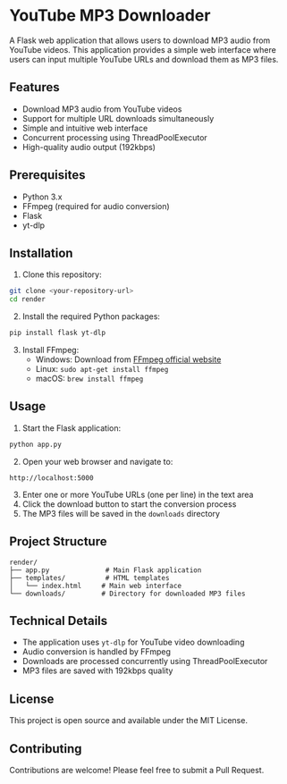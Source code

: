 # YouTube MP3 Downloader

A Flask web application that allows users to download MP3 audio from YouTube videos. This application provides a simple web interface where users can input multiple YouTube URLs and download them as MP3 files.

## Features

- Download MP3 audio from YouTube videos
- Support for multiple URL downloads simultaneously
- Simple and intuitive web interface
- Concurrent processing using ThreadPoolExecutor
- High-quality audio output (192kbps)

## Prerequisites

- Python 3.x
- FFmpeg (required for audio conversion)
- Flask
- yt-dlp

## Installation

1. Clone this repository:

```bash
git clone <your-repository-url>
cd render
```

2. Install the required Python packages:

```bash
pip install flask yt-dlp
```

3. Install FFmpeg:
   - Windows: Download from [FFmpeg official website](https://ffmpeg.org/download.html)
   - Linux: `sudo apt-get install ffmpeg`
   - macOS: `brew install ffmpeg`

## Usage

1. Start the Flask application:

```bash
python app.py
```

2. Open your web browser and navigate to:

```
http://localhost:5000
```

3. Enter one or more YouTube URLs (one per line) in the text area
4. Click the download button to start the conversion process
5. The MP3 files will be saved in the `downloads` directory

## Project Structure

```
render/
├── app.py              # Main Flask application
├── templates/          # HTML templates
│   └── index.html     # Main web interface
└── downloads/         # Directory for downloaded MP3 files
```

## Technical Details

- The application uses `yt-dlp` for YouTube video downloading
- Audio conversion is handled by FFmpeg
- Downloads are processed concurrently using ThreadPoolExecutor
- MP3 files are saved with 192kbps quality

## License

This project is open source and available under the MIT License.

## Contributing

Contributions are welcome! Please feel free to submit a Pull Request.

